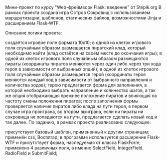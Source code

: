 Мини-проект по курсу "Web-фреймворк Flask: введение" от Stepik.org
В рамках проекта создана игра Остров Сокровищ с использованием маршрутизации, шаблонов, статических файлов, возможностями Jinja и расширением Flask-WTF.

Описание логики проекта:

создаётся игровое поле формата 10х10;
в одной из клеток игрового поля случайным образом размещается пиратский клад, который необходимо найти (клад остаётся на своём месте до окончания игры);
в одной из клеток игрового поля случайным образом размещаются пираты (координаты пиратов меняются через один либо через три хода героя в зависимости от выбранных опций);
в одной из клеток игрового поля случайным образом размещается герой (координаты героя меняются каждый ход в зависимости от выбранного направления и количества ходов);
герою предлагается форма для заполнения, в которой необходимо выбрать направление и количество шагов, а так же опция отображающая прежнее положение пиратов и влияющая на частоту смены положения пиратов;
после заполнения формы проверяется наличие пиратов либо клада на пути героя, в первом случае игра проиграна, во втором выиграна, если ни пираты ни сокровища не попадаются на пути, предлагается сделать новый ход и так далее.
По заданию, в рамках проекта реализовано следующее:

присутствует базовый шаблон, примененный к другим страницам;
применён css, Bootstrap;
в программе используется расширение Flask-WTF и присутствует форма, наследуемая от класса FlaskForm;
применено 4 различных поля, а именно SelectField, IntegerField, RadioField и SubmitField;
